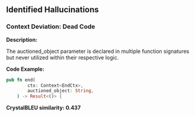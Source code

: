 ## Identified Hallucinations

### Context Deviation: Dead Code
**Description:** 

The auctioned_object parameter is declared in multiple function signatures but never utilized within their respective logic.

**Code Example:**
```rust
pub fn end(
        ctx: Context<EndCtx>,
        auctioned_object: String,
    ) -> Result<()> {
```

**CrystalBLEU similarity: 0.437** 
